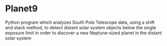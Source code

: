 # Planet9
Python program which analyzes South Pole Telescope data, using  a shift and stack method, to detect distant solar system objects below the single exposure limit in order to discover a new Neptune-sized planet in the distant solar system

